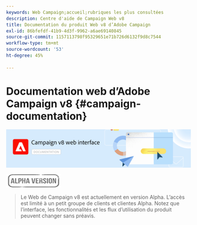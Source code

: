 ```yaml
---
keywords: Web Campaign;accueil;rubriques les plus consultées
description: Centre d'aide de Campaign Web v8
title: Documentation du produit Web v8 d’Adobe Campaign
exl-id: 86bfefdf-41b9-4d3f-9962-a6ae69140845
source-git-commit: 1157113798f95329651e71b726d6132f9d8c7544
workflow-type: tm+mt
source-wordcount: '53'
ht-degree: 45%

---
```


# Documentation web d’Adobe Campaign v8 {#campaign-documentation}

![](assets/do-not-localize/banner-documentationv8.png)

![](assets/do-not-localize/badge.png)

>Le Web de Campaign v8 est actuellement en version Alpha. L’accès est limité à un petit groupe de clients et clientes Alpha. Notez que l’interface, les fonctionnalités et les flux d’utilisation du produit peuvent changer sans préavis.
